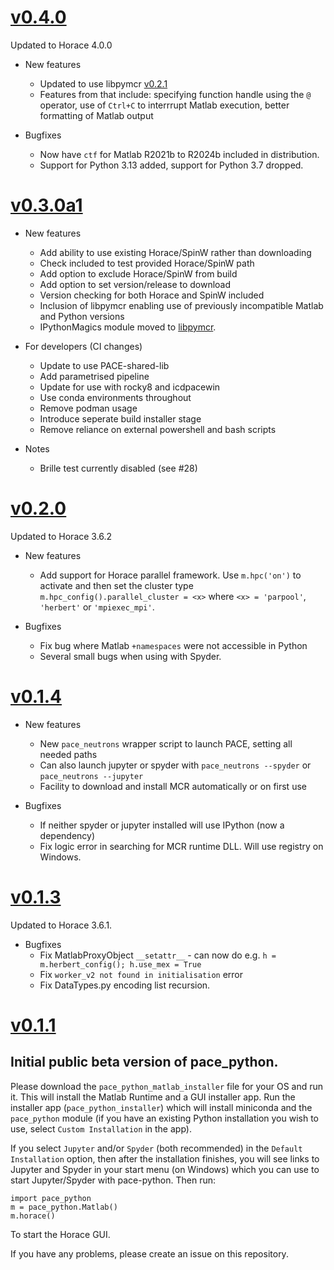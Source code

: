 # [v0.4.0](https://github.com/pace-neutrons/pace-python/compare/v0.3.0a0...v0.4.0)

Updated to Horace 4.0.0

* New features
  - Updated to use libpymcr [v0.2.1](https://github.com/pace-neutrons/libpymcr/releases/tag/v0.2.1)
  - Features from that include: specifying function handle using the `@` operator, 
    use of `Ctrl+C` to interrrupt Matlab execution, better formatting of Matlab output

* Bugfixes
  - Now have `ctf` for Matlab R2021b to R2024b included in distribution.
  - Support for Python 3.13 added, support for Python 3.7 dropped.


# [v0.3.0a1](https://github.com/pace-neutrons/pace-python/compare/v0.2.0...v0.3.0a0)

* New features
  - Add ability to use existing Horace/SpinW rather than downloading
  - Check included to test provided Horace/SpinW path
  - Add option to exclude Horace/SpinW from build
  - Add option to set version/release to download
  - Version checking for both Horace and SpinW included
  - Inclusion of libpymcr enabling use of previously incompatible Matlab and Python versions
  - IPythonMagics module moved to [libpymcr](https://pypi.org/project/libpymcr/).

* For developers (CI changes)
  - Update to use PACE-shared-lib
  - Add parametrised pipeline
  - Update for use with rocky8 and icdpacewin
  - Use conda environments throughout
  - Remove podman usage
  - Introduce seperate build installer stage
  - Remove reliance on external powershell and bash scripts

* Notes
  - Brille test currently disabled (see #28)

# [v0.2.0](https://github.com/pace-neutrons/pace-python/compare/v0.1.4...v0.2.0)

Updated to Horace 3.6.2

* New features
  - Add support for Horace parallel framework. Use `m.hpc('on')` to activate and then set the cluster type `m.hpc_config().parallel_cluster = <x>` where `<x> = 'parpool'`, `'herbert'` or `'mpiexec_mpi'`.

* Bugfixes
  - Fix bug where Matlab `+namespaces` were not accessible in Python
  - Several small bugs when using with Spyder.

# [v0.1.4](https://github.com/pace-neutrons/pace-python/compare/v0.1.3...v0.1.4)

* New features
  - New `pace_neutrons` wrapper script to launch PACE, setting all needed paths
  - Can also launch jupyter or spyder with `pace_neutrons --spyder` or `pace_neutrons --jupyter`
  - Facility to download and install MCR automatically or on first use

* Bugfixes
  - If neither spyder or jupyter installed will use IPython (now a dependency)
  - Fix logic error in searching for MCR runtime DLL. Will use registry on Windows.

# [v0.1.3](https://github.com/pace-neutrons/pace-python/compare/v0.1.1...v0.1.3)

Updated to Horace 3.6.1.

* Bugfixes
  - Fix MatlabProxyObject `__setattr__` - can now do e.g. `h = m.herbert_config(); h.use_mex = True`
  - Fix `worker_v2 not found in initialisation` error
  - Fix DataTypes.py encoding list recursion.

# [v0.1.1](https://github.com/pace-neutrons/pace-python/compare/v0.1.0...v0.1.1)

## Initial public beta version of pace_python.

Please download the `pace_python_matlab_installer` file for your OS and run it. This will install the Matlab Runtime and a GUI installer app. Run the installer app (`pace_python_installer`) which will install miniconda and the `pace_python` module (if you have an existing Python installation you wish to use, select `Custom Installation` in the app).

If you select `Jupyter` and/or `Spyder` (both recommended) in the `Default Installation` option, then after the installation finishes, you will see links to Jupyter and Spyder in your start menu (on Windows) which you can use to start Jupyter/Spyder with pace-python. Then run:

```
import pace_python
m = pace_python.Matlab()
m.horace()
```

To start the Horace GUI.

If you have any problems, please create an issue on this repository.
